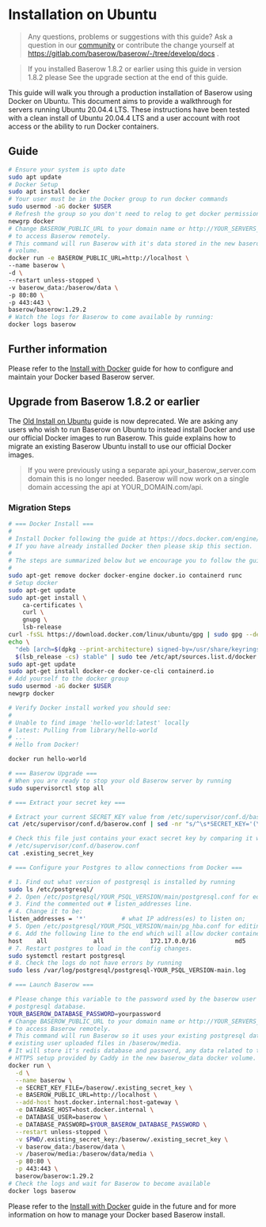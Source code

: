 # Installation on Ubuntu

> Any questions, problems or suggestions with this guide? Ask a question in our
> [community](https://community.baserow.io/) or contribute the change yourself at
> https://gitlab.com/baserow/baserow/-/tree/develop/docs .

> If you installed Baserow 1.8.2 or earlier using this guide in version 1.8.2 please
> See the upgrade section at the end of this guide.

This guide will walk you through a production installation of Baserow using Docker 
on Ubuntu. This document aims to provide a walkthrough for servers running Ubuntu 
20.04.4 LTS. These instructions have been tested with a clean install of Ubuntu 
20.04.4 LTS and a user account with root access or the ability to run Docker containers. 

## Guide 

```bash
# Ensure your system is upto date
sudo apt update
# Docker Setup
sudo apt install docker
# Your user must be in the Docker group to run docker commands
sudo usermod -aG docker $USER
# Refresh the group so you don't need to relog to get docker permissions
newgrp docker 
# Change BASEROW_PUBLIC_URL to your domain name or http://YOUR_SERVERS_IP if you want
# to access Baserow remotely.
# This command will run Baserow with it's data stored in the new baserow_data docker 
# volume.
docker run -e BASEROW_PUBLIC_URL=http://localhost \
--name baserow \
-d \
--restart unless-stopped \
-v baserow_data:/baserow/data \
-p 80:80 \
-p 443:443 \
baserow/baserow:1.29.2
# Watch the logs for Baserow to come available by running:
docker logs baserow
```

## Further information 

Please refer to the [Install with Docker](install-with-docker.md) guide for how to
configure and maintain your Docker based Baserow server.

## Upgrade from Baserow 1.8.2 or earlier

The [Old Install on Ubuntu](old-install-on-ubuntu.md) guide is now deprecated. We are 
asking any users who wish to run Baserow on Ubuntu to instead install Docker and use our
official Docker images to run Baserow. This guide explains how to migrate an existing
Baserow Ubuntu install to use our official Docker images.

> If you were previously using a separate api.your_baserow_server.com domain this is no
> longer needed. Baserow will now work on a single domain accessing the api at 
> YOUR_DOMAIN.com/api. 

### Migration Steps

```bash
# === Docker Install ===
#
# Install Docker following the guide at https://docs.docker.com/engine/install/ubuntu/.
# If you have already installed Docker then please skip this section.
#
# The steps are summarized below but we encourage you to follow the guide itself:
#
sudo apt-get remove docker docker-engine docker.io containerd runc
# Setup docker
sudo apt-get update
sudo apt-get install \
    ca-certificates \
    curl \
    gnupg \
    lsb-release
curl -fsSL https://download.docker.com/linux/ubuntu/gpg | sudo gpg --dearmor -o /usr/share/keyrings/docker-archive-keyring.gpg
echo \
  "deb [arch=$(dpkg --print-architecture) signed-by=/usr/share/keyrings/docker-archive-keyring.gpg] https://download.docker.com/linux/ubuntu \
  $(lsb_release -cs) stable" | sudo tee /etc/apt/sources.list.d/docker.list > /dev/null
sudo apt-get update
sudo apt-get install docker-ce docker-ce-cli containerd.io
# Add yourself to the docker group
sudo usermod -aG docker $USER
newgrp docker

# Verify Docker install worked you should see:
#
# Unable to find image 'hello-world:latest' locally
# latest: Pulling from library/hello-world
# ...
# Hello from Docker!

docker run hello-world

# === Baserow Upgrade ===
# When you are ready to stop your old Baserow server by running
sudo supervisorctl stop all

# === Extract your secret key ===

# Extract your current SECRET_KEY value from /etc/supervisor/conf.d/baserow.conf
cat /etc/supervisor/conf.d/baserow.conf | sed -nr "s/^\s*SECRET_KEY='(\w+)',/\1/p" > .existing_secret_key

# Check this file just contains your exact secret key by comparing it with 
# /etc/supervisor/conf.d/baserow.conf 
cat .existing_secret_key

# === Configure your Postgres to allow connections from Docker ===

# 1. Find out what version of postgresql is installed by running 
sudo ls /etc/postgresql/ 
# 2. Open /etc/postgresql/YOUR_PSQL_VERSION/main/postgresql.conf for editing as root
# 3. Find the commented out # listen_addresses line.
# 4. Change it to be:
listen_addresses = '*'          # what IP address(es) to listen on;
# 5. Open /etc/postgresql/YOUR_PSQL_VERSION/main/pg_hba.conf for editing as root
# 6. Add the following line to the end which will allow docker containers to connect.
host    all             all             172.17.0.0/16           md5
# 7. Restart postgres to load in the config changes.
sudo systemctl restart postgresql
# 8. Check the logs do not have errors by running
sudo less /var/log/postgresql/postgresql-YOUR_PSQL_VERSION-main.log

# === Launch Baserow ===

# Please change this variable to the password used by the baserow user in your 
# postgresql database.
YOUR_BASEROW_DATABASE_PASSWORD=yourpassword
# Change BASEROW_PUBLIC_URL to your domain name or http://YOUR_SERVERS_IP if you want
# to access Baserow remotely.
# This command will run Baserow so it uses your existing postgresql database and your
# existing user uploaded files in /baserow/media. 
# It will store it's redis database and password, any data related to the automatic 
# HTTPS setup provided by Caddy in the new baserow_data docker volume.
docker run \
  -d \
  --name baserow \
  -e SECRET_KEY_FILE=/baserow/.existing_secret_key \
  -e BASEROW_PUBLIC_URL=http://localhost \
  --add-host host.docker.internal:host-gateway \
  -e DATABASE_HOST=host.docker.internal \
  -e DATABASE_USER=baserow \
  -e DATABASE_PASSWORD=$YOUR_BASEROW_DATABASE_PASSWORD \
  --restart unless-stopped \
  -v $PWD/.existing_secret_key:/baserow/.existing_secret_key \
  -v baserow_data:/baserow/data \
  -v /baserow/media:/baserow/data/media \
  -p 80:80 \
  -p 443:443 \
  baserow/baserow:1.29.2
# Check the logs and wait for Baserow to become available
docker logs baserow
```

Please refer to the [Install with Docker](install-with-docker.md) guide in the future
and for more information on how to manage your Docker based Baserow install.
